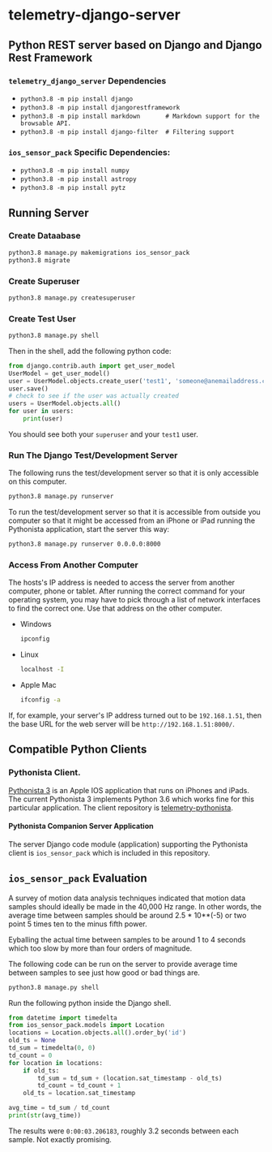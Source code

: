 # telemetry-django-server
## Python REST server based on Django and Django Rest Framework

### ```telemetry_django_server``` Dependencies
* ```python3.8 -m pip install django```
* ```python3.8 -m pip install djangorestframework```
* ```python3.8 -m pip install markdown       # Markdown support for the browsable API.```
* ```python3.8 -m pip install django-filter  # Filtering support```

### ```ios_sensor_pack``` Specific Dependencies:
* ```python3.8 -m pip install numpy```
* ```python3.8 -m pip install astropy```
* ```python3.8 -m pip install pytz```

## Running Server

### Create Dataabase
```bash
python3.8 manage.py makemigrations ios_sensor_pack
python3.8 migrate
```

### Create Superuser
```bash
python3.8 manage.py createsuperuser
```

### Create Test User
```bash
python3.8 manage.py shell
```
Then in the shell, add the following python code:
```python
from django.contrib.auth import get_user_model
UserModel = get_user_model()
user = UserModel.objects.create_user('test1', 'someone@anemailaddress.com', 'telemetry')
user.save()
# check to see if the user was actually created
users = UserModel.objects.all()
for user in users:
    print(user)
```
You should see both your ```superuser``` and your ```test1``` user.

### Run The Django Test/Development Server

The following runs the test/development server so that it is only accessible on this computer.
```bash
python3.8 manage.py runserver
```

To run the test/development server so that it is accessible from outside you computer so that it might be accessed from an iPhone or iPad running the Pythonista application, start the server this way:
```bash
python3.8 manage.py runserver 0.0.0.0:8000
```

### Access From Another Computer
The hosts's IP address is needed to access the server from another computer, phone or tablet.  After running the correct command for your operating system, you may have to pick through a list of network interfaces to find the correct one.  Use that address on the other computer.
* Windows
  ````PowerShell
  ipconfig
  ````
* Linux
  ````bash
  localhost -I
  ````
* Apple Mac
  ````bash
  ifconfig -a
  ````

If, for example, your server's IP address turned out to be ```192.168.1.51```, then the base URL for the web server will be ```http://192.168.1.51:8000/```.

## Compatible Python Clients

### Pythonista Client.
[Pythonista 3](https://apps.apple.com/us/app/pythonista-3/id1085978097) is an Apple IOS application that runs on iPhones and iPads.   The current Pythonista 3 implements Python 3.6 which works fine for this particular application.  The client repository is [telemetry-pythonista](https://github.com/thatlarrypearson/telemetry-pythonista).

#### Pythonista Companion Server Application
The server Django code module (application) supporting the Pythonista client is ```ios_sensor_pack``` which is included in this repository.

## ```ios_sensor_pack``` Evaluation

A survey of motion data analysis techniques indicated that motion data samples should ideally be made in the 40,000 Hz range.  In other words, the average time between samples should be around 2.5 * 10**(-5) or two point 5 times ten to the minus fifth power. 

Eyballing the actual time between samples to be around 1 to 4 seconds which too slow by more than four orders of magnitude.

The following code can be run on the server to provide average time between samples to see just how good or bad things are.
```bash
python3.8 manage.py shell
```
Run the following python inside the Django shell.
```python
from datetime import timedelta
from ios_sensor_pack.models import Location
locations = Location.objects.all().order_by('id')
old_ts = None
td_sum = timedelta(0, 0)
td_count = 0
for location in locations:
    if old_ts:
        td_sum = td_sum + (location.sat_timestamp - old_ts)
        td_count = td_count + 1
    old_ts = location.sat_timestamp

avg_time = td_sum / td_count
print(str(avg_time))
```
The results were ```0:00:03.206183```, roughly 3.2 seconds between each sample.  Not exactly promising.
